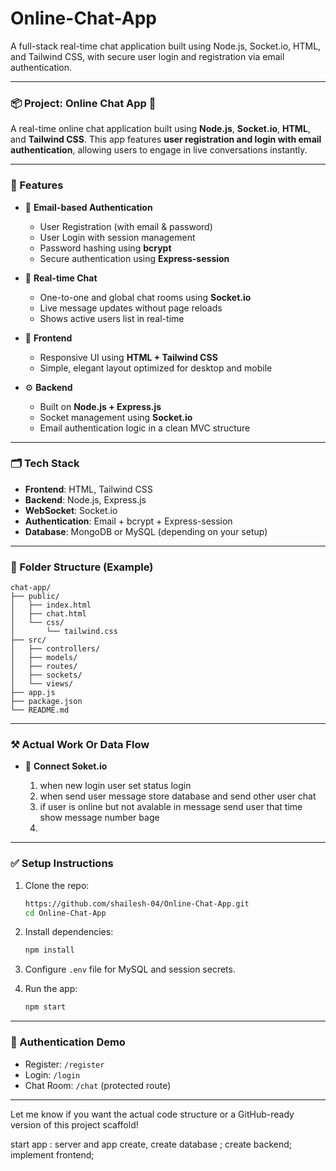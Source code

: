 # Online-Chat-App
A full-stack real-time chat application built using Node.js, Socket.io, HTML, and Tailwind CSS, with secure user login and registration via email authentication.

---

### 📦 Project: Online Chat App 💬

A real-time online chat application built using **Node.js**, **Socket.io**, **HTML**, and **Tailwind CSS**. This app features **user registration and login with email authentication**, allowing users to engage in live conversations instantly.

---

### 🚀 Features

* 🔐 **Email-based Authentication**

  * User Registration (with email & password)
  * User Login with session management
  * Password hashing using **bcrypt**
  * Secure authentication using **Express-session**

* 💬 **Real-time Chat**

  * One-to-one and global chat rooms using **Socket.io**
  * Live message updates without page reloads
  * Shows active users list in real-time

* 🎨 **Frontend**

  * Responsive UI using **HTML + Tailwind CSS**
  * Simple, elegant layout optimized for desktop and mobile

* ⚙️ **Backend**

  * Built on **Node.js + Express.js**
  * Socket management using **Socket.io**
  * Email authentication logic in a clean MVC structure

---

### 🗂️ Tech Stack

* **Frontend**: HTML, Tailwind CSS
* **Backend**: Node.js, Express.js
* **WebSocket**: Socket.io
* **Authentication**: Email + bcrypt + Express-session
* **Database**: MongoDB or MySQL (depending on your setup)

---

### 📁 Folder Structure (Example)

```
chat-app/
├── public/
│   ├── index.html
│   ├── chat.html
│   └── css/
│       └── tailwind.css
├── src/
│   ├── controllers/
│   ├── models/
│   ├── routes/
│   ├── sockets/
│   └── views/
├── app.js
├── package.json
└── README.md
```

---

### ⚒️ Actual Work Or Data Flow

* 🔐 **Connect Soket.io**

  1. when new login user set status login
  2. when send user message store database and send other user chat
  3. if user is online but not avalable in message send user that time show message number bage
  4. 

---

### ✅ Setup Instructions

1. Clone the repo:

   ```bash
   https://github.com/shailesh-04/Online-Chat-App.git
   cd Online-Chat-App
   ```

2. Install dependencies:

   ```bash
   npm install
   ```

3. Configure `.env` file for MySQL and session secrets.

4. Run the app:

   ```bash
   npm start
   ```

---

### 🔐 Authentication Demo

* Register: `/register`
* Login: `/login`
* Chat Room: `/chat` (protected route)

---

Let me know if you want the actual code structure or a GitHub-ready version of this project scaffold!

start app :
server and app create,
create database ;
create backend;
implement frontend;

